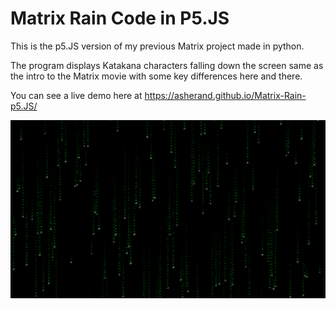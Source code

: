 # Matrix Rain Code in P5.JS

This is the p5.JS version of my previous Matrix project made in python.

The program displays Katakana characters falling down the screen same as the intro to the Matrix movie with some key differences here and there.

You can see a live demo here at https://asherand.github.io/Matrix-Rain-p5.JS/

![alt text](https://raw.githubusercontent.com/AsherAnd/Matrix-Rain-p5.JS/main/preview.png)
